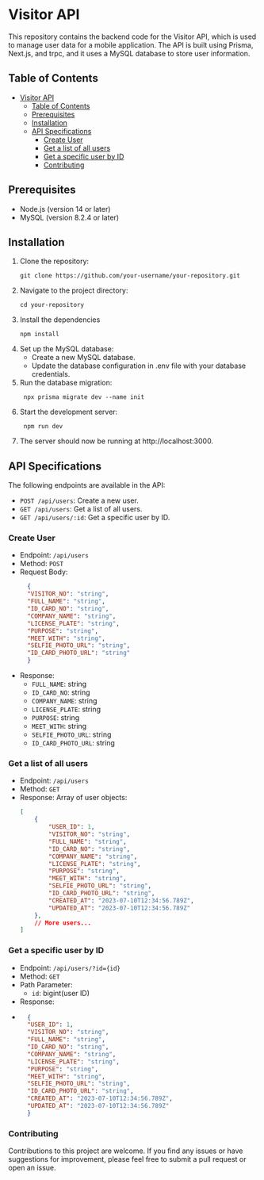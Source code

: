 # Visitor API

This repository contains the backend code for the Visitor API, which is used to manage user data for a mobile application. The API is built using Prisma, Next.js, and trpc, and it uses a MySQL database to store user information.

## Table of Contents

- [Visitor API](#visitor-api)
  - [Table of Contents](#table-of-contents)
  - [Prerequisites](#prerequisites)
  - [Installation](#installation)
  - [API Specifications](#api-specifications)
    - [Create User](#create-user)
    - [Get a list of all users](#get-a-list-of-all-users)
    - [Get a specific user by ID](#get-a-specific-user-by-id)
    - [Contributing](#contributing)

## Prerequisites

- Node.js (version 14 or later)
- MySQL (version 8.2.4 or later)

## Installation

1. Clone the repository:
   ```shell
   git clone https://github.com/your-username/your-repository.git
   ```
2. Navigate to the project directory:
   ```shell
   cd your-repository
   ```
3. Install the dependencies
   ```shell
   npm install
   ```
4. Set up the MySQL database:
   - Create a new MySQL database.
   - Update the database configuration in .env file with your database credentials.
5. Run the database migration:
   ```shell
    npx prisma migrate dev --name init
   ```
6. Start the development server:
   ```shell
    npm run dev
   ```
7. The server should now be running at http://localhost:3000.

## API Specifications

The following endpoints are available in the API:

- `POST /api/users`: Create a new user.
- `GET /api/users`: Get a list of all users.
- `GET /api/users/:id`: Get a specific user by ID.

### Create User

- Endpoint: `/api/users`
- Method: `POST`
- Request Body:
  ```json
    {
    "VISITOR_NO": "string",
    "FULL_NAME": "string",
    "ID_CARD_NO": "string",
    "COMPANY_NAME": "string",
    "LICENSE_PLATE": "string",
    "PURPOSE": "string",
    "MEET_WITH": "string",
    "SELFIE_PHOTO_URL": "string",
    "ID_CARD_PHOTO_URL": "string"
    }
  ```
- Response:
  - `FULL_NAME`: string
  - `ID_CARD_NO`: string
  - `COMPANY_NAME`: string
  - `LICENSE_PLATE`: string
  - `PURPOSE`: string
  - `MEET_WITH`: string
  - `SELFIE_PHOTO_URL`: string
  - `ID_CARD_PHOTO_URL`: string

### Get a list of all users

- Endpoint: `/api/users`
- Method: `GET`
- Response: Array of user objects:
  ```json
  [
      {
          "USER_ID": 1,
          "VISITOR_NO": "string",
          "FULL_NAME": "string",
          "ID_CARD_NO": "string",
          "COMPANY_NAME": "string",
          "LICENSE_PLATE": "string",
          "PURPOSE": "string",
          "MEET_WITH": "string",
          "SELFIE_PHOTO_URL": "string",
          "ID_CARD_PHOTO_URL": "string",
          "CREATED_AT": "2023-07-10T12:34:56.789Z",
          "UPDATED_AT": "2023-07-10T12:34:56.789Z"
      },
      // More users...
  ]
  ```

### Get a specific user by ID

- Endpoint: `/api/users/?id={id}`
- Method: `GET`
- Path Parameter:
  - `id`: bigint(user ID)
- Response:
- ```json
    {
    "USER_ID": 1,
    "VISITOR_NO": "string",
    "FULL_NAME": "string",
    "ID_CARD_NO": "string",
    "COMPANY_NAME": "string",
    "LICENSE_PLATE": "string",
    "PURPOSE": "string",
    "MEET_WITH": "string",
    "SELFIE_PHOTO_URL": "string",
    "ID_CARD_PHOTO_URL": "string",
    "CREATED_AT": "2023-07-10T12:34:56.789Z",
    "UPDATED_AT": "2023-07-10T12:34:56.789Z"
    }
  ```

### Contributing

Contributions to this project are welcome. If you find any issues or have suggestions for improvement, please feel free to submit a pull request or open an issue.
